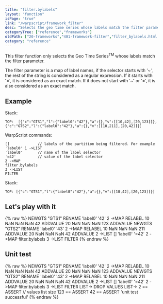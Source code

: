 ```yaml
---
title: "filter.bylabels"
layout: "function"
isPage: "true"
link: "/warpscript/framework_filter"
desc: "Selects the geo time series whose labels match the filter parameter"
categoryTree: ["reference","frameworks"]
oldPath: ["20-frameworks","401-framework-filter","filter_bylabels.html.md"]
category: "reference"
---
```



This filter function only selects the Geo Time Series<sup>TM</sup> whose labels match the filter parameter.

The filter parameter is a map of label names, if the selector starts with '~', the rest of the string is considered as a regular expression. If it starts with '=', it is considered as an exact match. If it does not start with '~' or '=', it is also considered as an exact match.

## Example ##

Stack:

    TOP:  [{"c":"GTS1","l":{"label0":"42"},"a":{},"v":[[10,42],[20,123]]},{"c":"GTS2","l":{"label0":"42"},"a":{},"v":[[10,211],[20,42]]}]

WarpScript commands:

    []             // labels of the partition being filtered. For example 'label0' 1 ->LIST
    'label0'       // name of the label selector
    '=42'		   // value of the label selector
    2 ->MAP
    filter.bylabels
    3 ->LIST
    FILTER

Stack: 

    TOP: [{"c":"GTS1","l":{"label0":"42"},"a":{},"v":[[10,42],[20,123]]}]

## Let's play with it ##

{% raw %}
<warp10-warpscript-widget>NEWGTS "GTS1" RENAME 
'label0' '42' 2 ->MAP RELABEL
10 NaN NaN NaN  42  ADDVALUE
20 NaN NaN NaN 123  ADDVALUE
NEWGTS "GTS2" RENAME 
'label0' '43' 2 ->MAP RELABEL
10 NaN NaN NaN 211 ADDVALUE
20 NaN NaN NaN  42 ADDVALUE
2 ->LIST
[]
'label0'
'=42'
2 ->MAP
filter.bylabels
3 ->LIST
FILTER
</warp10-warpscript-widget>
{% endraw %}    


## Unit test ##

{% raw %}
<warp10-warpscript-widget>NEWGTS "GTS1" RENAME 
'label0' '42' 2 ->MAP RELABEL
10 NaN NaN NaN  42  ADDVALUE
20 NaN NaN NaN 123  ADDVALUE
NEWGTS "GTS2" RENAME 
'label0' '43' 2 ->MAP RELABEL
10 NaN NaN NaN 211 ADDVALUE
20 NaN NaN NaN  42 ADDVALUE
2 ->LIST
[]
'label0'
'=42'
2 ->MAP
filter.bylabels
3 ->LIST
FILTER
LIST-> DROP
VALUES LIST-> 
2 == ASSERT   // values list size
123 == ASSERT
42 == ASSERT
'unit test successful'
</warp10-warpscript-widget>
{% endraw %}